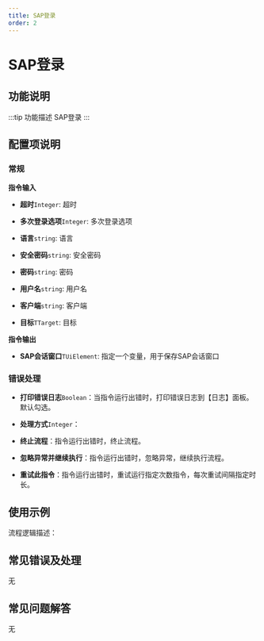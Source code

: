 ```yaml
---
title: SAP登录
order: 2
---
```


# SAP登录

## 功能说明

:::tip 功能描述
SAP登录
:::

## 配置项说明

### 常规

**指令输入**

- **超时**`Integer`: 超时

- **多次登录选项**`Integer`: 多次登录选项

- **语言**`string`: 语言

- **安全密码**`string`: 安全密码

- **密码**`string`: 密码

- **用户名**`string`: 用户名

- **客户端**`string`: 客户端

- **目标**`TTarget`: 目标


**指令输出**

- **SAP会话窗口**`TUiElement`: 指定一个变量，用于保存SAP会话窗口

### 错误处理

- **打印错误日志**`Boolean`：当指令运行出错时，打印错误日志到【日志】面板。默认勾选。

- **处理方式**`Integer`：

 - **终止流程**：指令运行出错时，终止流程。

 - **忽略异常并继续执行**：指令运行出错时，忽略异常，继续执行流程。

 - **重试此指令**：指令运行出错时，重试运行指定次数指令，每次重试间隔指定时长。

## 使用示例

流程逻辑描述：

## 常见错误及处理

无

## 常见问题解答

无

